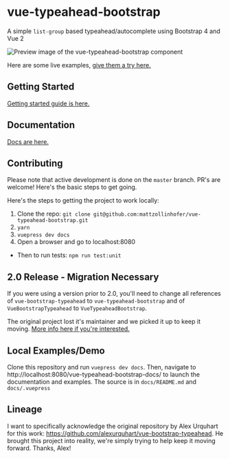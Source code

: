 # vue-typeahead-bootstrap

A simple `list-group` based typeahead/autocomplete using Bootstrap 4 and Vue 2

<img src="https://raw.githubusercontent.com/mattzollinhofer/vue-typeahead-bootstrap/master/assets/screenshot.png" alt="Preview image of the vue-typeahead-bootstrap component">

Here are some live examples, [give them a try here.](https://mattzollinhofer.github.io/vue-typeahead-bootstrap-docs/examples/examples.html#custom-suggestion-slot)

## Getting Started
[Getting started guide is here.](https://mattzollinhofer.github.io/vue-typeahead-bootstrap-docs/guide/gettingStarted.html#installation)

## Documentation
[Docs are here.](https://mattzollinhofer.github.io/vue-typeahead-bootstrap-docs/)

## Contributing
Please note that active development is done on the `master` branch. PR's are welcome! Here's the basic steps to get going.

Here's the steps to getting the project to work locally:

1. Clone the repo: `git clone git@github.com:mattzollinhofer/vue-typeahead-bootstrap.git`
2. `yarn`
3. `vuepress dev docs`
4. Open a browser and go to localhost:8080

* Then to run tests: `npm run test:unit`

## 2.0 Release - Migration Necessary
If you were using a version prior to 2.0, you'll need to change all references of `vue-bootstrap-typeahead` to `vue-typeahead-bootstrap` and of `VueBootstrapTypeahead` to `VueTypeaheadBootstrap`.

The original project lost it's maintainer and we picked it up to keep it moving. [More info here if you're interested.](https://github.com/alexurquhart/vue-bootstrap-typeahead/issues/60)

## Local Examples/Demo
Clone this repository and run `vuepress dev docs`. Then, navigate to http://localhost:8080/vue-typeahead-bootstrap-docs/ to launch the documentation and examples. The source is in `docs/README.md` and `docs/.vuepress`

## Lineage
I want to specifically acknowledge the original repository by Alex Urquhart for this work: https://github.com/alexurquhart/vue-bootstrap-typeahead. He brought this project into reality, we're simply trying to help keep it moving forward. Thanks, Alex!
